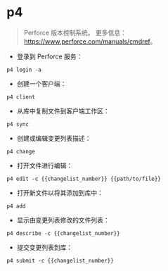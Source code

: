 # p4

> Perforce 版本控制系统。
> 更多信息：<https://www.perforce.com/manuals/cmdref>。

- 登录到 Perforce 服务：

`p4 login -a`

- 创建一个客户端：

`p4 client`

- 从库中复制文件到客户端工作区：

`p4 sync`

- 创建或编辑变更列表描述：

`p4 change`

- 打开文件进行编辑：

`p4 edit -c {{changelist_number}} {{path/to/file}}`

- 打开新文件以将其添加到库中：

`p4 add`

- 显示由变更列表修改的文件列表：

`p4 describe -c {{changelist_number}}`

- 提交变更列表到库：

`p4 submit -c {{changelist_number}}`